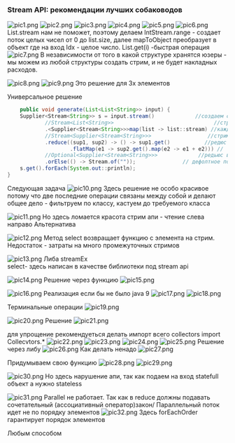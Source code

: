 ### Stream API: рекомендации лучших собаководов

![pic1.png](../../../picture/stream/valiev/stream_recommendation/pic1.png)
![pic2.png](../../../picture/stream/valiev/stream_recommendation/pic2.png)
![pic3.png](../../../picture/stream/valiev/stream_recommendation/pic3.png)
![pic4.png](../../../picture/stream/valiev/stream_recommendation/pic4.png)
![pic5.png](../../../picture/stream/valiev/stream_recommendation/pic5.png)
![pic6.png](../../../picture/stream/valiev/stream_recommendation/pic6.png)
List.stream нам не поможет, поэтому делаем
IntStream.range - создает поток целых чисел от 0 до list.size, далее mapToObject преобразует в объект где на вход Idx -
целое число.
List.get(i) -быстрая операция
![pic7.png](../../../picture/stream/valiev/stream_recommendation/pic7.png)
В независимости от того в какой структуре хранятся юзеры - мы можем из любой структуры создать стрим, и не будет
накладных расходов.

![pic8.png](../../../picture/stream/valiev/stream_recommendation/pic8.png)
![pic9.png](../../../picture/stream/valiev/stream_recommendation/pic9.png)
Это решение для 3х элементов

Универсальное решение

```java
    public void generate(List<List<String>> input) {
    Supplier<Stream<String>> s = input.stream()             //создаем стрим из внешнего списка
            //Stream<List<String>>                                //стрим списка строк
            .<Supplier<Stream<String>>>map(list -> list::stream) //каждый список мепим на саплаер стрима
            //Stream<Supplier<Stream<String>>>                  //стрим саплаеров стримов строк
            .reduce((sup1, sup2) -> () -> sup1.get()           //редюс на функция саплаеров. Делаем новый саплаер `-> () ->`
                    .flatMap(e1 -> sup2.get().map(e2 -> e1 + e2))) //
            //Optional<Supplier<Stream<String>>>             //редьюс возвращает Optional
            .orElse(() -> Stream.of(""));               // дефолтное поведение когда исходный список абсолютно пуст, выдаем стрим из 1 пустой строки
    s.get().forEach(System.out::println);
}
```

Следующая задача
![pic10.png](../../../picture/stream/valiev/stream_recommendation/pic10.png)
Здесь решение не особо красивое
потому что две последние операции связаны между собой и делают общее дело -
фильтруем по классу, кастуем до требуемого класса

![pic11.png](../../../picture/stream/valiev/stream_recommendation/pic11.png)
Но здесь ломается красота стрим апи - чтение слева направо
Альтернатива

![pic12.png](../../../picture/stream/valiev/stream_recommendation/pic12.png)
Метод select возвращает функцию с элемента на стрим.
Недостаток - затраты на много промежуточных стримов

![pic13.png](../../../picture/stream/valiev/stream_recommendation/pic13.png)
Либа streamEx   
select- здесь написан в качестве библиотеки под stream api

![pic14.png](../../../picture/stream/valiev/stream_recommendation/pic14.png)
Решение через функцию
![pic15.png](../../../picture/stream/valiev/stream_recommendation/pic15.png)

![pic16.png](../../../picture/stream/valiev/stream_recommendation/pic16.png)
Реализация если бы не было java 9
![pic17.png](../../../picture/stream/valiev/stream_recommendation/pic17.png)
![pic18.png](../../../picture/stream/valiev/stream_recommendation/pic18.png)

Терминальные операции
![pic19.png](../../../picture/stream/valiev/stream_recommendation/pic19.png)

![pic20.png](../../../picture/stream/valiev/stream_recommendation/pic20.png)
Решение
![pic21.png](../../../picture/stream/valiev/stream_recommendation/pic21.png)

для упрощение рекомендуеться делать импорт всего collectors
import Collecvtors.*
![pic22.png](../../../picture/stream/valiev/stream_recommendation/pic22.png)
![pic23.png](../../../picture/stream/valiev/stream_recommendation/pic23.png)
![pic24.png](../../../picture/stream/valiev/stream_recommendation/pic24.png)
![pic25.png](../../../picture/stream/valiev/stream_recommendation/pic25.png)
Решение через либу
![pic26.png](../../../picture/stream/valiev/stream_recommendation/pic26.png)
Как делать ненадо
![pic27.png](../../../picture/stream/valiev/stream_recommendation/pic27.png)

Придумываем свою функцию
![pic28.png](../../../picture/stream/valiev/stream_recommendation/pic28.png)
![pic29.png](../../../picture/stream/valiev/stream_recommendation/pic29.png)

![pic30.png](../../../picture/stream/valiev/stream_recommendation/pic30.png)
Но здесь нарушение апи, так как подаем на вход statefull объект а нужно stateless

![pic31.png](../../../picture/stream/valiev/stream_recommendation/pic31.png)
Parallel не работает. Так как в reduce должны подавать сочетательный (ассоциативный оператор)закон/
Параллельный поток идет не по порядку элементов
![pic32.png](../../../picture/stream/valiev/stream_recommendation/pic32.png)
Здесь forEachOrder гарантирует порядок элементов

Любым способом
